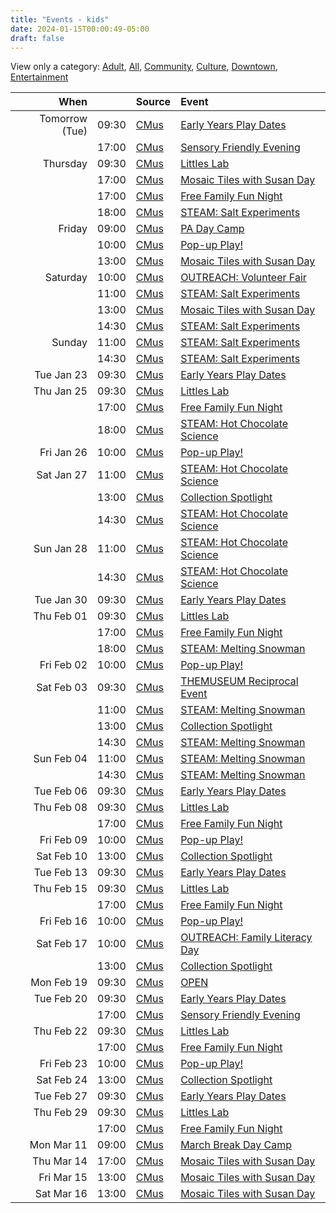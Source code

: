 ```yaml
---
title: "Events - kids"
date: 2024-01-15T00:00:49-05:00
draft: false
---
```


View only a category:
[Adult](/adult/), [All](/), [Community](/community/), [Culture](/culture/), [Downtown](/downtown/), [Entertainment](/entertainment/)

| When  |  | Source | Event |
|------:|-:|:-------|:------|
| Tomorrow (Tue) | 09:30 | [CMus](/about#CMus) | [Early Years Play Dates](https://www.londonchildrensmuseum.ca/event/early-years-play-dates) |
|  | 17:00 | [CMus](/about#CMus) | [Sensory Friendly Evening](https://www.londonchildrensmuseum.ca/event/sensory-friendly-evening) |
| Thursday | 09:30 | [CMus](/about#CMus) | [Littles Lab](https://www.londonchildrensmuseum.ca/event/littles-lab) |
|  | 17:00 | [CMus](/about#CMus) | [Mosaic Tiles with Susan Day](https://www.londonchildrensmuseum.ca/event/mosaic-tiles-susan-day) |
|  | 17:00 | [CMus](/about#CMus) | [Free Family Fun Night](https://www.londonchildrensmuseum.ca/event/free-family-fun-night) |
|  | 18:00 | [CMus](/about#CMus) | [STEAM: Salt Experiments](https://www.londonchildrensmuseum.ca/event/steam-salt-experiments) |
| Friday | 09:00 | [CMus](/about#CMus) | [PA Day Camp](https://www.londonchildrensmuseum.ca/event/pa-day-camp) |
|  | 10:00 | [CMus](/about#CMus) | [Pop-up Play!](https://www.londonchildrensmuseum.ca/event/pop-play) |
|  | 13:00 | [CMus](/about#CMus) | [Mosaic Tiles with Susan Day](https://www.londonchildrensmuseum.ca/event/mosaic-tiles-susan-day) |
| Saturday | 10:00 | [CMus](/about#CMus) | [OUTREACH: Volunteer Fair](https://www.londonchildrensmuseum.ca/event/outreach-volunteer-fair) |
|  | 11:00 | [CMus](/about#CMus) | [STEAM: Salt Experiments](https://www.londonchildrensmuseum.ca/event/steam-salt-experiments) |
|  | 13:00 | [CMus](/about#CMus) | [Mosaic Tiles with Susan Day](https://www.londonchildrensmuseum.ca/event/mosaic-tiles-susan-day) |
|  | 14:30 | [CMus](/about#CMus) | [STEAM: Salt Experiments](https://www.londonchildrensmuseum.ca/event/steam-salt-experiments) |
| Sunday | 11:00 | [CMus](/about#CMus) | [STEAM: Salt Experiments](https://www.londonchildrensmuseum.ca/event/steam-salt-experiments) |
|  | 14:30 | [CMus](/about#CMus) | [STEAM: Salt Experiments](https://www.londonchildrensmuseum.ca/event/steam-salt-experiments) |
| Tue Jan 23 | 09:30 | [CMus](/about#CMus) | [Early Years Play Dates](https://www.londonchildrensmuseum.ca/event/early-years-play-dates) |
| Thu Jan 25 | 09:30 | [CMus](/about#CMus) | [Littles Lab](https://www.londonchildrensmuseum.ca/event/littles-lab) |
|  | 17:00 | [CMus](/about#CMus) | [Free Family Fun Night](https://www.londonchildrensmuseum.ca/event/free-family-fun-night) |
|  | 18:00 | [CMus](/about#CMus) | [STEAM: Hot Chocolate Science](https://www.londonchildrensmuseum.ca/event/steam-hot-chocolate-science) |
| Fri Jan 26 | 10:00 | [CMus](/about#CMus) | [Pop-up Play!](https://www.londonchildrensmuseum.ca/event/pop-play) |
| Sat Jan 27 | 11:00 | [CMus](/about#CMus) | [STEAM: Hot Chocolate Science](https://www.londonchildrensmuseum.ca/event/steam-hot-chocolate-science) |
|  | 13:00 | [CMus](/about#CMus) | [Collection Spotlight](https://www.londonchildrensmuseum.ca/event/collection-spotlight) |
|  | 14:30 | [CMus](/about#CMus) | [STEAM: Hot Chocolate Science](https://www.londonchildrensmuseum.ca/event/steam-hot-chocolate-science) |
| Sun Jan 28 | 11:00 | [CMus](/about#CMus) | [STEAM: Hot Chocolate Science](https://www.londonchildrensmuseum.ca/event/steam-hot-chocolate-science) |
|  | 14:30 | [CMus](/about#CMus) | [STEAM: Hot Chocolate Science](https://www.londonchildrensmuseum.ca/event/steam-hot-chocolate-science) |
| Tue Jan 30 | 09:30 | [CMus](/about#CMus) | [Early Years Play Dates](https://www.londonchildrensmuseum.ca/event/early-years-play-dates) |
| Thu Feb 01 | 09:30 | [CMus](/about#CMus) | [Littles Lab](https://www.londonchildrensmuseum.ca/event/littles-lab) |
|  | 17:00 | [CMus](/about#CMus) | [Free Family Fun Night](https://www.londonchildrensmuseum.ca/event/free-family-fun-night) |
|  | 18:00 | [CMus](/about#CMus) | [STEAM: Melting Snowman](https://www.londonchildrensmuseum.ca/event/steam-melting-snowman) |
| Fri Feb 02 | 10:00 | [CMus](/about#CMus) | [Pop-up Play!](https://www.londonchildrensmuseum.ca/event/pop-play) |
| Sat Feb 03 | 09:30 | [CMus](/about#CMus) | [THEMUSEUM Reciprocal Event](https://www.londonchildrensmuseum.ca/event/themuseum-reciprocal-event) |
|  | 11:00 | [CMus](/about#CMus) | [STEAM: Melting Snowman](https://www.londonchildrensmuseum.ca/event/steam-melting-snowman) |
|  | 13:00 | [CMus](/about#CMus) | [Collection Spotlight](https://www.londonchildrensmuseum.ca/event/collection-spotlight) |
|  | 14:30 | [CMus](/about#CMus) | [STEAM: Melting Snowman](https://www.londonchildrensmuseum.ca/event/steam-melting-snowman) |
| Sun Feb 04 | 11:00 | [CMus](/about#CMus) | [STEAM: Melting Snowman](https://www.londonchildrensmuseum.ca/event/steam-melting-snowman) |
|  | 14:30 | [CMus](/about#CMus) | [STEAM: Melting Snowman](https://www.londonchildrensmuseum.ca/event/steam-melting-snowman) |
| Tue Feb 06 | 09:30 | [CMus](/about#CMus) | [Early Years Play Dates](https://www.londonchildrensmuseum.ca/event/early-years-play-dates) |
| Thu Feb 08 | 09:30 | [CMus](/about#CMus) | [Littles Lab](https://www.londonchildrensmuseum.ca/event/littles-lab) |
|  | 17:00 | [CMus](/about#CMus) | [Free Family Fun Night](https://www.londonchildrensmuseum.ca/event/free-family-fun-night) |
| Fri Feb 09 | 10:00 | [CMus](/about#CMus) | [Pop-up Play!](https://www.londonchildrensmuseum.ca/event/pop-play) |
| Sat Feb 10 | 13:00 | [CMus](/about#CMus) | [Collection Spotlight](https://www.londonchildrensmuseum.ca/event/collection-spotlight) |
| Tue Feb 13 | 09:30 | [CMus](/about#CMus) | [Early Years Play Dates](https://www.londonchildrensmuseum.ca/event/early-years-play-dates) |
| Thu Feb 15 | 09:30 | [CMus](/about#CMus) | [Littles Lab](https://www.londonchildrensmuseum.ca/event/littles-lab) |
|  | 17:00 | [CMus](/about#CMus) | [Free Family Fun Night](https://www.londonchildrensmuseum.ca/event/free-family-fun-night) |
| Fri Feb 16 | 10:00 | [CMus](/about#CMus) | [Pop-up Play!](https://www.londonchildrensmuseum.ca/event/pop-play) |
| Sat Feb 17 | 10:00 | [CMus](/about#CMus) | [OUTREACH: Family Literacy Day](https://www.londonchildrensmuseum.ca/event/outreach-family-literacy-day) |
|  | 13:00 | [CMus](/about#CMus) | [Collection Spotlight](https://www.londonchildrensmuseum.ca/event/collection-spotlight) |
| Mon Feb 19 | 09:30 | [CMus](/about#CMus) | [OPEN](https://www.londonchildrensmuseum.ca/event/open) |
| Tue Feb 20 | 09:30 | [CMus](/about#CMus) | [Early Years Play Dates](https://www.londonchildrensmuseum.ca/event/early-years-play-dates) |
|  | 17:00 | [CMus](/about#CMus) | [Sensory Friendly Evening](https://www.londonchildrensmuseum.ca/event/sensory-friendly-evening) |
| Thu Feb 22 | 09:30 | [CMus](/about#CMus) | [Littles Lab](https://www.londonchildrensmuseum.ca/event/littles-lab) |
|  | 17:00 | [CMus](/about#CMus) | [Free Family Fun Night](https://www.londonchildrensmuseum.ca/event/free-family-fun-night) |
| Fri Feb 23 | 10:00 | [CMus](/about#CMus) | [Pop-up Play!](https://www.londonchildrensmuseum.ca/event/pop-play) |
| Sat Feb 24 | 13:00 | [CMus](/about#CMus) | [Collection Spotlight](https://www.londonchildrensmuseum.ca/event/collection-spotlight) |
| Tue Feb 27 | 09:30 | [CMus](/about#CMus) | [Early Years Play Dates](https://www.londonchildrensmuseum.ca/event/early-years-play-dates) |
| Thu Feb 29 | 09:30 | [CMus](/about#CMus) | [Littles Lab](https://www.londonchildrensmuseum.ca/event/littles-lab) |
|  | 17:00 | [CMus](/about#CMus) | [Free Family Fun Night](https://www.londonchildrensmuseum.ca/event/free-family-fun-night) |
| Mon Mar 11 | 09:00 | [CMus](/about#CMus) | [March Break Day Camp](https://www.londonchildrensmuseum.ca/event/march-break-day-camp) |
| Thu Mar 14 | 17:00 | [CMus](/about#CMus) | [Mosaic Tiles with Susan Day](https://www.londonchildrensmuseum.ca/event/mosaic-tiles-susan-day) |
| Fri Mar 15 | 13:00 | [CMus](/about#CMus) | [Mosaic Tiles with Susan Day](https://www.londonchildrensmuseum.ca/event/mosaic-tiles-susan-day) |
| Sat Mar 16 | 13:00 | [CMus](/about#CMus) | [Mosaic Tiles with Susan Day](https://www.londonchildrensmuseum.ca/event/mosaic-tiles-susan-day) |
